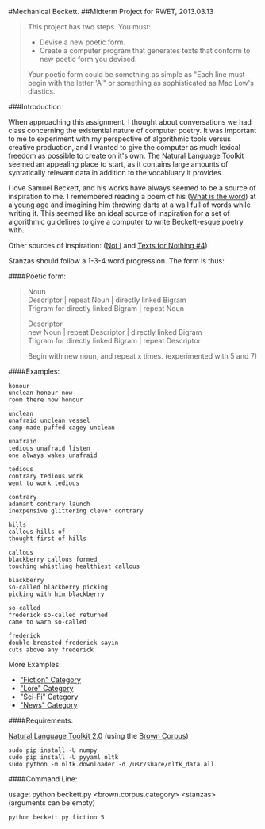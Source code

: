 #Mechanical Beckett.
##Midterm Project for RWET, 2013.03.13

> This project has two steps. You must:
> 
> * Devise a new poetic form.
> * Create a computer program that generates texts that conform to new poetic form you devised.
> 
> Your poetic form could be something as simple as "Each line must begin with the letter 'A'" or something as sophisticated as Mac Low's diastics.

###Introduction

When approaching this assignment, I thought about conversations we had class concerning the existential nature of computer poetry. It was important to me to experiment with my perspective of algorithmic tools versus creative production, and I wanted to give the computer as much lexical freedom as possible to create on it's own.  The Natural Language Toolkit seemed an appealing place to start, as it contains large amounts of syntatically relevant data in addition to the vocabluary it provides.

I love Samuel Beckett, and his works have always seemed to be a source of inspiration to me. I remembered reading a poem of his ([What is the word](docs/beckett-what.md)) at a young age and imagining him throwing darts at a wall full of words while writing it. This seemed like an ideal source of inspiration for a set of algorithmic guidelines to give a computer to write Beckett-esque poetry with.

Other sources of inspiration: ([Not I](docs/beckett-not-i.md) and [Texts for Nothing #4](docs/beckett-nothing.md))

Stanzas should follow a 1-3-4 word progression. The form is thus:

####Poetic form:

> Noun  
> Descriptor | repeat Noun | directly linked Bigram  
> Trigram for directly linked Bigram | repeat Noun
>
> Descriptor  
> new Noun | repeat Descriptor | directly linked Bigram  
> Trigram for directly linked Bigram | repeat Descriptor
>  
> Begin with new noun, and repeat x times. (experimented with 5 and 7)

####Examples:

	honour
	unclean honour now
	room there now honour

	unclean
	unafraid unclean vessel
	camp-made puffed cagey unclean

	unafraid
	tedious unafraid listen
	one always wakes unafraid

	tedious
	contrary tedious work
	went to work tedious

	contrary
	adamant contrary launch
	inexpensive glittering clever contrary

>

	hills
	callous hills of
	thought first of hills
	
	callous
	blackberry callous formed
	touching whistling healthiest callous
	
	blackberry
	so-called blackberry picking
	picking with him blackberry
	
	so-called
	frederick so-called returned
	came to warn so-called
	
	frederick
	double-breasted frederick sayin
	cuts above any frederick

More Examples:

* ["Fiction" Category](docs/examples-fiction.md)
* ["Lore" Category](docs/examples-lore.md)
* ["Sci-Fi" Category](docs/examples-sci-fi.md)
* ["News" Category](docs/examples-news.md)

####Requirements:

[Natural Language Toolkit 2.0](http://nltk.org/) (using the [Brown Corpus](http://icame.uib.no/brown/bcm.html))

	sudo pip install -U numpy
	sudo pip install -U pyyaml nltk
	sudo python -m nltk.downloader -d /usr/share/nltk_data all
	
####Command Line:

usage: python beckett.py &lt;brown.corpus.category&gt; &lt;stanzas&gt;  
(arguments can be empty)

	python beckett.py fiction 5
	








